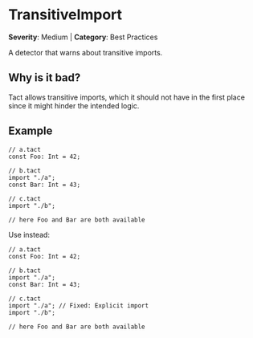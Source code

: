 # TransitiveImport
**Severity**: Medium | **Category**: Best Practices

A detector that warns about transitive imports.

## Why is it bad?
Tact allows transitive imports, which it should not have in the first place
since it might hinder the intended logic.

## Example
```tact
// a.tact
const Foo: Int = 42;

// b.tact
import "./a";
const Bar: Int = 43;

// c.tact
import "./b";

// here Foo and Bar are both available
```

Use instead:
```tact
// a.tact
const Foo: Int = 42;

// b.tact
import "./a";
const Bar: Int = 43;

// c.tact
import "./a"; // Fixed: Explicit import
import "./b";

// here Foo and Bar are both available
```
